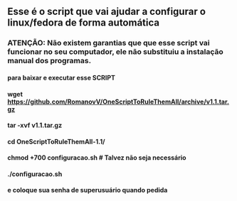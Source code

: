 ## Esse é o script que vai ajudar a configurar o linux/fedora de forma automática

### ATENÇÃO: Não existem garantias que que esse script vai funcionar no seu computador, ele não substituiu a instalação manual dos programas.


#### para baixar e executar esse SCRIPT
#### wget https://github.com/RomanovV/OneScriptToRuleThemAll/archive/v1.1.tar.gz
#### tar -xvf v1.1.tar.gz
#### cd OneScriptToRuleThemAll-1.1/
#### chmod +700 configuracao.sh # Talvez não seja necessário
#### ./configuracao.sh
#### e coloque sua senha de superusuário quando pedida
